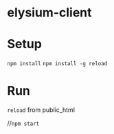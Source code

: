 elysium-client
==============

Setup
=====

`npm install`
`npm install -g reload`

Run
===

`reload` from public_html

//`npm start`